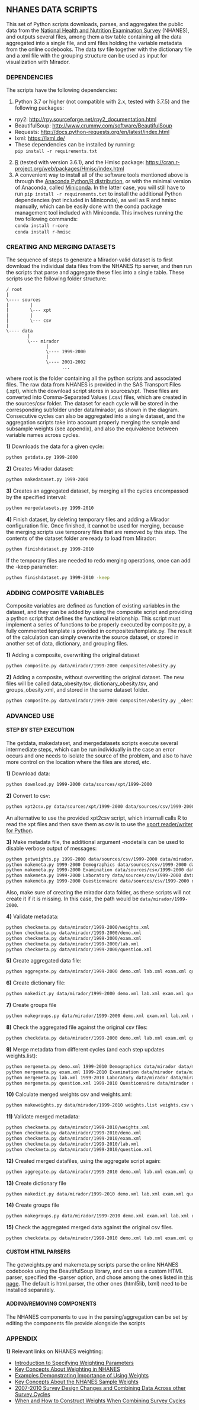 ## NHANES DATA SCRIPTS 

This set of Python scripts downloads, parses, and aggregates the public data from the [National Health and Nutrition Examination Survey](http://www.cdc.gov/nchs/nhanes.htm) (NHANES), and outputs several files, among them a tsv table containing all the data aggregated into a single file, and xml files holding the variable metadata from the online codebooks. The data tsv file together with the dictionary file and a xml file with the grouping structure can be used as input for visualization with Mirador.

### DEPENDENCIES

The scripts have the following dependencies:

1. Python 3.7 or higher (not compatible with 2.x, tested with 3.7.5) and the following packages:
  * rpy2: http://rpy.sourceforge.net/rpy2_documentation.html 
  * BeautifulSoup: http://www.crummy.com/software/BeautifulSoup
  * Requests: http://docs.python-requests.org/en/latest/index.html
  * lxml: https://lxml.de/
  * These dependencies can be installed by running:<br> 
  `pip install -r requirements.txt`
2. [R](https://www.r-project.org/) (tested with version 3.6.1), and the Hmisc package: https://cran.r-project.org/web/packages/Hmisc/index.html
3. A convenient way to install all of the software tools mentioned above is through the [Anaconda Python/R distribution](https://www.anaconda.com/distribution/), or with the minimal version of Anaconda, called [Miniconda](https://docs.conda.io/en/latest/miniconda.html). In the latter case, you will still have to run `pip install -r requirements.txt` to install the additional Python dependencies (not included in Miniconda), as well as R and hmisc manually, which can be easily done with the conda package management tool included with Miniconda. This involves running the two following commands:<br>
`conda install r-core`<br>
`conda install r-hmisc`

### CREATING AND MERGING DATASETS

The sequence of steps to generate a Mirador-valid dataset is to first download the  individual data files from the NHANES ftp server, and then run the scripts that parse and  aggregate these files into a single table. These scripts use the following folder structure:

```
/ root
|
\---- sources
|        |
|        \--- xpt
|        |
|        \--- csv   
|
\---- data
        |
        \--- mirador
               |
               \---- 1999-2000
               |
               \---- 2001-2002
                     ...   
```

where root is the folder containing all the python scripts and associated files. The raw data from NHANES is provided in the SAS Transport Files (.xpt), which the download script stores in sources/xpt. These files are converted into Comma-Separated Values (.csv) files, which are created in the sources/csv folder. The dataset for each cycle will be stored in the corresponding subfolder under data/mirador, as shown in the diagram. Consecutive cycles can also be aggregated into a single dataset, and the aggregation scripts take  into account properly merging the sample and subsample weights (see appendix), and also the equivalence between variable names across cycles.

**1)** Downloads the data for a given cycle:

```bash
python getdata.py 1999-2000
```

**2)** Creates Mirador dataset:

```bash
python makedataset.py 1999-2000
```

**3)** Creates an aggregated dataset, by merging all the cycles encompassed by the specified
interval:

```bash
python mergedatasets.py 1999-2010
```

**4)** Finish dataset, by deleting temporary files and adding a Mirador configuration file. Once finished, it cannot be used for merging, because the merging scripts use temporary  files that are removed by this step. The contents of the dataset folder are ready to load from Mirador:

```bash
python finishdataset.py 1999-2010
```

If the temporary files are needed to redo merging operations, once can add the -keep 
parameter:

```bash
python finishdataset.py 1999-2010 -keep
```

### ADDING COMPOSITE VARIABLES

Composite variables are defined as function of existing variables in the dataset, and they can be added by using the composite script and providing a python script that defines the functional relationship. This script must implement a series of functions to be properly executed by composite.py, a fully commented template is provided in composites/template.py. The result of the calculation can simply overwrite the source  dataset, or stored in another set of data, dictionary, and grouping files.

**1)** Adding a composite, overwriting the original dataset

```bash
python composite.py data/mirador/1999-2000 composites/obesity.py
```

**2)** Adding a composite, without overwriting the original dataset. The new files will be 
called data_obesity.tsv, dictionary_obesity.tsv, and groups_obesity.xml, and stored in the
same dataset folder. 

```bash
python composite.py data/mirador/1999-2000 composites/obesity.py _obesity
```

### ADVANCED USE

#### STEP BY STEP EXECUTION

The getdata, makedataset, and mergedatasets scripts execute several intermediate steps, which can be run individually in the case an error occurs and one needs to isolate the  source of the problem, and also to have more control on the location where the files are stored, etc. 

**1)** Download data:

```bash
python download.py 1999-2000 data/sources/xpt/1999-2000
```

**2)** Convert to csv:

```bash
python xpt2csv.py data/sources/xpt/1999-2000 data/sources/csv/1999-2000
```

An alternative to use the provided xpt2csv script, which internall calls R to read the xpt files and then save them as csv is to use the [xport reader/writer for Python](https://pypi.org/project/xport/).

**3)** Make metadata file, the additional argument -nodetails can be used to disable verbose 
output of messages:

```bash
python getweights.py 1999-2000 data/sources/csv/1999-2000 data/mirador/1999-2000/weights.xml
python makemeta.py 1999-2000 Demographics data/sources/csv/1999-2000 data/mirador/1999-2000/demo.xml -nodetails
python makemeta.py 1999-2000 Examination data/sources/csv/1999-2000 data/mirador/1999-2000/exam.xml -nodetails
python makemeta.py 1999-2000 Laboratory data/sources/csv/1999-2000 data/mirador/1999-2000/lab.xml -nodetails
python makemeta.py 1999-2000 Questionnaire data/sources/csv/1999-2000 data/mirador/1999-2000/question.xml -nodetails
```

Also, make sure of creating the mirador data folder, as these scripts will not create it if it is missing. In this case, the path would be `data/mirador/1999-2000`.

**4)** Validate metadata:

```bash
python checkmeta.py data/mirador/1999-2000/weights.xml
python checkmeta.py data/mirador/1999-2000/demo.xml
python checkmeta.py data/mirador/1999-2000/exam.xml
python checkmeta.py data/mirador/1999-2000/lab.xml
python checkmeta.py data/mirador/1999-2000/question.xml
```

**5)** Create aggregated data file:

```bash
python aggregate.py data/mirador/1999-2000 demo.xml lab.xml exam.xml question.xml weights.xml data.tsv
```

**6)** Create dictionary file:

```bash
python makedict.py data/mirador/1999-2000 demo.xml lab.xml exam.xml question.xml weights.xml data.tsv dictionary.tsv
```

**7)** Create groups file

```bash
python makegroups.py data/mirador/1999-2000 demo.xml exam.xml lab.xml question.xml weights.xml groups.xml
```

**8)** Check the aggregated file against the original csv files:

```bash
python checkdata.py data/mirador/1999-2000 demo.xml lab.xml exam.xml question.xml weights.xml data.tsv
```

**9)** Merge metadata from different cycles (and each step updates weights.list):

```bash
python mergemeta.py demo.xml 1999-2010 Demographics data/mirador data/mirador/1999-2010 varequiv
python mergemeta.py exam.xml 1999-2010 Examination data/mirador data/mirador/1999-2010 varequiv
python mergemeta.py lab.xml 1999-2010 Laboratory data/mirador data/mirador/1999-2010 varequiv
python mergemeta.py question.xml 1999-2010 Questionnaire data/mirador data/mirador/1999-2010 varequiv
```

**10)** Calculate merged weights csv and weights.xml:

```bash
python makeweights.py data/mirador/1999-2010 weights.list weights.csv weights.xml
```

**11)** Validate merged metadata:

```bash
python checkmeta.py data/mirador/1999-2010/weights.xml
python checkmeta.py data/mirador/1999-2010/demo.xml
python checkmeta.py data/mirador/1999-2010/exam.xml
python checkmeta.py data/mirador/1999-2010/lab.xml
python checkmeta.py data/mirador/1999-2010/question.xml
```

**12)** Created merged datafiles, using the aggregate script again:

```bash
python aggregate.py data/mirador/1999-2010 demo.xml lab.xml exam.xml question.xml weights.xml data.tsv
```

**13)** Create dictionary file

```bash
python makedict.py data/mirador/1999-2010 demo.xml lab.xml exam.xml question.xml weights.xml data.tsv dict.tsv
```

**14)** Create groups file

```bash
python makegroups.py data/mirador/1999-2010 demo.xml exam.xml lab.xml question.xml weights.xml groups.xml
```

**15)** Check the aggregated merged data against the original csv files.

```bash
python checkdata.py data/mirador/1999-2010 demo.xml lab.xml exam.xml question.xml weights.xml data.tsv
```

#### CUSTOM HTML PARSERS

The getweights.py and makemeta.py scripts parse the online NHANES codebooks using the  BeautifulSoup library, and can use a custom HTML parser, specified the -parser option, and chose among the ones listed in [this page](http://www.crummy.com/software/BeautifulSoup/bs4/doc/#installing-a-parser). The default is html.parser, the other ones (html5lib, lxml) need to be installed separately.

#### ADDING/REMOVING COMPONENTS

The NHANES components to use in the parsing/aggregation can be set by editing the components file provide alongside the scripts

### APPENDIX

**1)** Relevant links on NHANES weighting:

* [Introduction to Specifying Weighting Parameters](http://www.cdc.gov/nchs/tutorials/nhanes/SurveyDesign/Weighting/intro.htm)
* [Key Concepts About Weighting in NHANES](http://www.cdc.gov/nchs/tutorials/NHANES/SurveyDesign/Weighting/OverviewKey.htm)
* [Examples Demonstrating Importance of Using Weights](http://www.cdc.gov/nchs/tutorials/NHANES/SurveyDesign/Weighting/OverviewExamples.htm)
* [Key Concepts About the NHANES Sample Weights](http://www.cdc.gov/nchs/tutorials/dietary/SurveyOrientation/SurveyDesign/Info2.htm)
* [2007-2010 Survey Design Changes and Combining Data Across other Survey Cycles](http://www.cdc.gov/nchs/data/nhanes/analyticnote_2007-2010.pdf)
* [When and How to Construct Weights When Combining Survey Cycles](http://www.cdc.gov/nchs/tutorials/nhanes/SurveyDesign/Weighting/Task2.htm)
